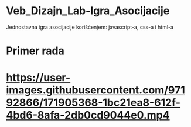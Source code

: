 # Veb_Dizajn_Lab-Igra_Asocijacije
Jednostavna igra asocijacije korišćenjem: javascript-a, css-a i html-a 

<h1> Primer rada <h1>


https://user-images.githubusercontent.com/97192866/171905368-1bc21ea8-612f-4bd6-8afa-2db0cd9044e0.mp4


